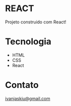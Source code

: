 # REACT

Projeto construido com React!


# Tecnologia
- HTML
- CSS
- React

# Contato
ivanjaskiu@gmail.com
